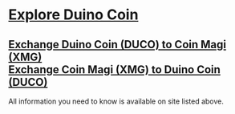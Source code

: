 # [Explore Duino Coin](https://github.com/revoxhere/duino-coin) <br>
## [Exchange Duino Coin (DUCO) to Coin Magi (XMG)](https://revoxhere.github.io/duco-exchange/) <br> [Exchange Coin Magi (XMG) to Duino Coin (DUCO)](https://revoxhere.github.io/duco-exchange/) <br>
All information you need to know is available on site listed above.

